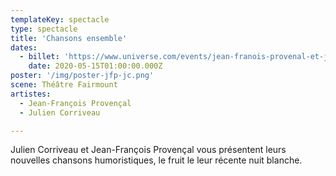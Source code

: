 ```yaml
---
templateKey: spectacle
type: spectacle
title: 'Chansons ensemble'
dates: 
  - billet: 'https://www.universe.com/events/jean-franois-provenal-et-julien-corriveau-tickets-WL6K9C'
    date: 2020-05-15T01:00:00.000Z
poster: '/img/poster-jfp-jc.png'
scene: Théâtre Fairmount
artistes:
  - Jean-François Provençal
  - Julien Corriveau

---
```

Julien Corriveau et Jean-François Provençal vous présentent leurs nouvelles chansons humoristiques, le fruit le leur récente nuit blanche.
